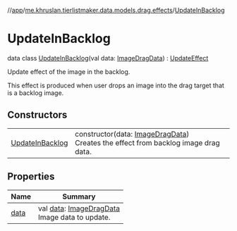 //[app](../../../index.md)/[me.khruslan.tierlistmaker.data.models.drag.effects](../index.md)/[UpdateInBacklog](index.md)

# UpdateInBacklog

data class [UpdateInBacklog](index.md)(val data: [ImageDragData](../../me.khruslan.tierlistmaker.data.models.drag/-image-drag-data/index.md)) : [UpdateEffect](../-update-effect/index.md)

Update effect of the image in the backlog.

This effect is produced when user drops an image into the drag target that is a backlog image.

## Constructors

| | |
|---|---|
| [UpdateInBacklog](-update-in-backlog.md) | constructor(data: [ImageDragData](../../me.khruslan.tierlistmaker.data.models.drag/-image-drag-data/index.md))<br>Creates the effect from backlog image drag data. |

## Properties

| Name | Summary |
|---|---|
| [data](data.md) | val [data](data.md): [ImageDragData](../../me.khruslan.tierlistmaker.data.models.drag/-image-drag-data/index.md)<br>Image data to update. |
